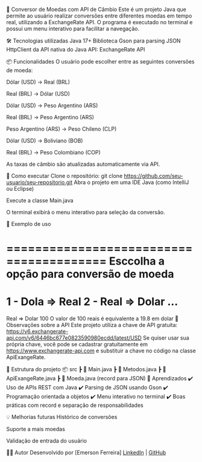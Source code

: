 💱 Conversor de Moedas com API de Câmbio
Este é um projeto Java que permite ao usuário realizar conversões entre diferentes moedas em tempo real, utilizando a ExchangeRate API. O programa é executado no terminal e possui um menu interativo para facilitar a navegação.

🛠️ Tecnologias utilizadas
Java 17+
Biblioteca Gson para parsing JSON
HttpClient da API nativa do Java
API: ExchangeRate API

📦 Funcionalidades
O usuário pode escolher entre as seguintes conversões de moeda:

Dólar (USD) → Real (BRL)

Real (BRL) → Dólar (USD)

Dólar (USD) → Peso Argentino (ARS)

Real (BRL) → Peso Argentino (ARS)

Peso Argentino (ARS) → Peso Chileno (CLP)

Dólar (USD) → Boliviano (BOB)

Real (BRL) → Peso Colombiano (COP)

As taxas de câmbio são atualizadas automaticamente via API.

🧪 Como executar
Clone o repositório:
git clone https://github.com/seu-usuario/seu-repositorio.git
Abra o projeto em uma IDE Java (como IntelliJ ou Eclipse)

Execute a classe Main.java

O terminal exibirá o menu interativo para seleção da conversão.

🧾 Exemplo de uso

========================================
Esccolha a opção para conversão de moeda
========================================
1 - Dola => Real
2 - Real => Dolar
...
========================================

Real => Dolar
100
O valor de 100 reais é equivalente a 19.8 em dolar
🔐 Observações sobre a API
Este projeto utiliza a chave de API gratuita:
https://v6.exchangerate-api.com/v6/6446bc677e0823590980ecdd/latest/USD
Se quiser usar sua própria chave, você pode se cadastrar gratuitamente em https://www.exchangerate-api.com e substituir a chave no código na classe ApiExangeRate.

📁 Estrutura do projeto
📦 src
 ┣ 📜 Main.java
 ┣ 📜 Metodos.java
 ┣ 📜 ApiExangeRate.java
 ┣ 📜 Moeda.java (record para JSON)
🧠 Aprendizados
✔️ Uso de APIs REST com Java
✔️ Parsing de JSON usando Gson
✔️ Programação orientada a objetos
✔️ Menu interativo no terminal
✔️ Boas práticas com record e separação de responsabilidades

💡 Melhorias futuras
Histórico de conversões

Suporte a mais moedas

Validação de entrada do usuário

🧑‍💻 Autor
Desenvolvido por [Emerson Ferreira]
[LinkedIn](https://www.linkedin.com/in/emerson-ferreira-sa/) | [GitHub](https://github.com/Emersonefs)
